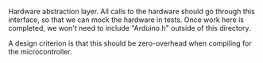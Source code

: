 Hardware abstraction layer.  All calls to the hardware should go through this
interface, so that we can mock the hardware in tests.  Once work here is
completed, we won't need to include "Arduino.h" outside of this directory.

A design criterion is that this should be zero-overhead when compiling for the
microcontroller.
